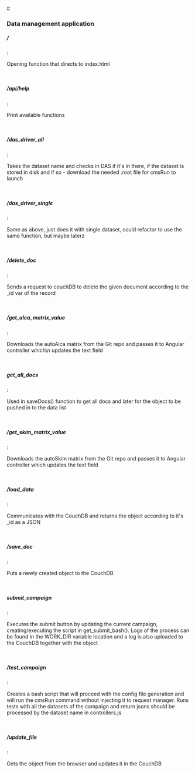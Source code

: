 #<h3> Data management application</h3>
  <h5>/</h5>: <p>Opening function that directs to index.html</p> <br> 
  <h5>/api/help</h5>: <p>Print available functions </p> <br> 
  <h5>/das_driver_all</h5>: <p>Takes the dataset name and checks in DAS if it's in there, if the dataset is stored in disk and if so - download the needed .root file for cmsRun to launch</p> <br> 
  <h5>/das_driver_single</h5>: <p>Same as above, just does it with single dataset, could refactor to use the same function, but maybe laterz</p> <br> 
  <h5>/delete_doc</h5>: <p>Sends a request to couchDB to delete the given document according to the _id var of the record</p> <br> 
  <h5>/get_alca_matrix_value</h5>: <p>Downloads the autoAlca matrix from the Git repo and passes it to Angular controller which\n    updates the text field</p> <br> 
  <h5>get_all_docs</h5>: <p>Used in saveDocs() function to get all docs and later for the object to be pushed in to the data list</p> <br> 
  <h5>/get_skim_matrix_value</h5>:<p>Downloads the autoSkim matrix from the Git repo and passes it to Angular controller which updates the text field</p> <br> 
  <h5>/load_data</h5>:<p>Communicates with the CouchDB and returns the object according to it's _id as a JSON</p> <br> 
  <h5>/save_doc</h5>:<p>Puts a newly created object to the CouchDB</p> <br> 
  <h5>submit_campaign</h5>:<p>Executes the submit button by updating the current campaign, creating/executing the script in get_submit_bash(). Logs of the process can be found in the WORK_DIR variable location and a log is also uploaded to the CouchDB together with the object</p> <br> 
  <h5>/test_campaign</h5>: <p>Creates a bash script that will proceed with the config file generation and will run the cmsRun command without injecting it to request manager. Runs tests with all the datasets of the campaign and return jsons should be processed by the dataset name in controllers.js</p> <br> 
  <h5>/update_file</h5>: <p>Gets the object from the browser and updates it in the CouchDB</p><br> 

